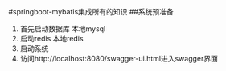 #springboot-mybatis集成所有的知识
##系统预准备
1. 首先启动数据库 本地mysql
2. 启动redis 本地redis
3. 启动系统
4. 访问http://localhost:8080/swagger-ui.html进入swagger界面